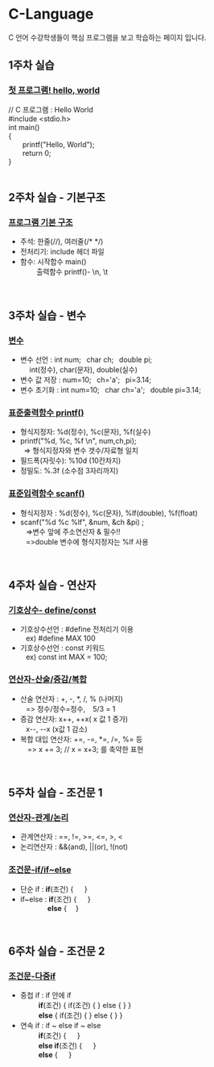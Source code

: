 # C-Language
C 언어 수강학생들이 핵심 프로그램을 보고 학습하는 페이지 입니다. 

## 1주차 실습
### [첫 프로그램! hello, world](https://github.com/baek-study/C-Language/blob/main/source/week1_hello.c)
// C 프로그램 : Hello World <br> 
#include <stdio.h><br>
int main() <br>
{<br>
  &emsp;&emsp;printf("Hello, World");<br>
  &emsp;&emsp;return 0;<br>
}<br>
<br>

## 2주차 실습 - 기본구조 
### [프로그램 기본 구조](https://github.com/baek-study/C-Language/blob/main/source/week2_basic.c)
<ul>
  <li>주석: 한줄(//), 여러줄(/* */)</li>
  <li>전처리기: include 헤더 파일</li>
  <li>함수: 시작합수 main() <br>
  &emsp; &emsp;출력함수 printf()- \n, \t </li>
</ul>

<br>

## 3주차 실습 - 변수
### [변수](https://github.com/baek-study/C-Language/blob/main/source/week3_variable.c)
<ul>
  <li>변수 선언 :  int num;&ensp; char ch;&ensp; double pi;&ensp; <br>
   &emsp;  int(정수), char(문자), double(실수) 
  </li>
  <li>변수 값 저장 : num=10;&ensp; ch='a'; &ensp;pi=3.14; </li>
  <li>변수 초기화 : int num=10;&ensp; char ch='a';&ensp; double pi=3.14;</li>
</ul>

### [표준출력함수 printf()](https://github.com/baek-study/C-Language/blob/main/source/week3_printf.c)
<ul>
  <li>형식지정자:  %d(정수), %c(문자), %f(실수)  </li>
  <li> printf("%d, %c, %f \n", num,ch,pi);<br>
  &ensp;=> 형식지정자와 변수 갯수/자료형 일치</li>
  <li>필드폭(자릿수): %10d (10칸차지) </li>
  <li>정밀도: %.3f (소수점 3자리까지) </li>
</ul>

### [표준입력함수 scanf()](https://github.com/baek-study/C-Language/blob/main/source/week3_scanf.c)
<ul>
 <li>형식지정자 :  %d(정수), %c(문자), %lf(double), %f(float) </li>
 <li> scanf("%d %c %lf", &num, &ch &pi) ;<br>
  &ensp; =>변수 앞에 주소연산자 & 필수!!<br>
  &ensp; =>double 변수에 형식지정자는 %lf 사용</li>
</ul>

<br>

## 4주차 실습 - 연산자
### [기호상수- define/const](https://github.com/baek-study/C-Language/blob/main/source/week4_constant.c)
<ul>
  <li>기호상수선언 : #define 전처리기 이용 <br>&ensp; ex) #define MAX 100   </li>
  <li>기호상수선언 :  const 키워드<br> &ensp; ex) const int MAX = 100;  </li>
</ul>


### [연산자-산술/증감/복합](https://github.com/baek-study/C-Language/blob/main/source/week4_operator.c)
<ul>
  <li>산술 연산자 : +, -, *, /, % (나머지) &ensp;<br>
  &ensp; => 정수/정수=정수, &ensp; 5/3 = 1 </li>
  <li>증감 연산자: x++, ++x( x 값 1 증가) <br>
  &ensp; x--, --x (x값 1 감소)</li>
  <li>복합 대입 연산자: +=, -=, *=, /=, %= 등 <br>
 &emsp;=>   x += 3;   // x = x+3; 를 축약한 표현
  </li>
</ul>

<br>

## 5주차 실습 - 조건문 1
### [연산자-관계/논리](https://github.com/baek-study/C-Language/blob/main/source/week5_operator2.c)
<ul>
  <li>관계연산자 : ==, !=, >=, <=, >, <  </li>
  <li>논리연산자 : &&(and), ||(or), !(not) </li>
</ul>

### [조건문-if/if~else](https://github.com/baek-study/C-Language/blob/main/source/week5_if.c)
<ul>
  <li>단순 if : <b>if</b>(조건) { &emsp;  } </li>
  <li>if~else : <b>if</b>(조건) { &emsp;  } <br>
   &emsp; &emsp; &emsp;  <b>else</b> {&emsp;   } </li>
</ul>

<br>

## 6주차 실습 - 조건문 2
### [조건문-다중if](https://github.com/baek-study/C-Language/blob/main/source/week6_multiIf.c)
<ul>
  <li>중첩 if : if 안에 if <br>
   &emsp; &emsp; <b>if</b>(조건) {  if(조건) { } else { }  } <br>
    &emsp; &emsp; <b>else</b> {  if(조건) { } else { }  } 
  </li>
  <li>연속 if : if ~ else if ~ else <br>
   &emsp; &emsp; <b>if</b>(조건) { &emsp;  } <br>
   &emsp; &emsp; <b>else if</b>(조건) { &emsp;  } <br>
   &emsp; &emsp; <b> else</b> { &emsp;  } 
  </li>
</ul>
